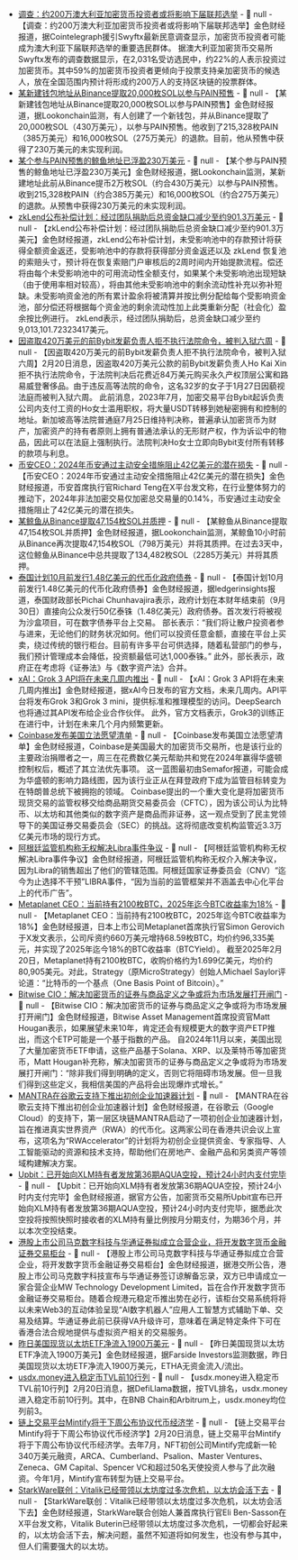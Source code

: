 - [调查：约200万澳大利亚加密货币投资者或将影响下届联邦选举](https://cointelegraph.com/news/crypto-voters-tip-australian-federal-election-yougov-poll) - 📰 null - 【调查：约200万澳大利亚加密货币投资者或将影响下届联邦选举】金色财经报道，据Cointelegraph援引Swyftx最新民意调查显示，加密货币投资者可能成为澳大利亚下届联邦选举的重要选民群体。 
据澳大利亚加密货币交易所Swyftx发布的调查数据显示，在2,031名受访选民中，约22%的人表示投资过加密货币。其中59%的加密货币投资者更倾向于投票支持亲加密货币的候选人，放在全国范围内预计将形成约200万人的支持区块链的投票群体。
- [某新建钱包地址从Binance提取20,000枚SOL以参与PAIN预售](https://x.com/lookonchain/status/1892462848829174083) - 📰 null - 【某新建钱包地址从Binance提取20,000枚SOL以参与PAIN预售】金色财经报道，据Lookonchain监测，有人创建了一个新钱包，并从Binance提取了20,000枚SOL（430万美元），以参与PAIN预售。他收到了215,328枚PAIN（385万美元）和16,000枚SOL（275万美元）的退款。目前，他从预售中获得了230万美元的未实现利润。
- [某个参与PAIN预售的鲸鱼地址已浮盈230万美元](https://x.com/lookonchain/status/1892462848829174083) - 📰 null - 【某个参与PAIN预售的鲸鱼地址已浮盈230万美元】金色财经报道，据Lookonchain监测，某新建地址此前从Binance提币2万枚SOL（约合430万美元）以参与PAIN预售。收到215,328枚PAIN（约合385万美元）和16,000枚SOL（约合275万美元）的退款。从预售中获得230万美元的未实现利润。
- [zkLend公布补偿计划：经过团队捐助后总资金缺口减少至约901.3万美元](https://medium.com/zklend/zklend-compensation-plan-5682dcf91f57) - 📰 null - 【zkLend公布补偿计划：经过团队捐助后总资金缺口减少至约901.3万美元】金色财经报道，zkLend公布补偿计划，未受影响池中的存款预计将获得全额资金返还，受影响池中的存款将获得部分资金返还以及 zkLend 恢复池的索赔头寸，预计将在恢复索赔门户审核后的2周时间内开始提款流程。偿还将由每个未受影响池中的可用流动性全额支付，如果某个未受影响池出现短缺（由于使用率相对较高），将由其他未受影响池中的剩余流动性补充以弥补短缺。未受影响资金池的所有累计盈余将被清算并按比例分配给每个受影响资金池，部分偿还将根据每个资金池的剩余流动性加上此类重新分配（社会化）盈余按比例进行。 
zkLend表示，经过团队捐助后，总资金缺口减少至约9,013,101.72323417美元。
- [因盗取420万美元的前Bybit发薪负责人拒不执行法院命令，被判入狱六周](https://www.straitstimes.com/singapore/courts-crime/woman-who-stole-5-7m-worth-of-crypto-gets-6-weeks-jail-for-disobeying-civil-court-order) - 📰 null - 【因盗取420万美元的前Bybit发薪负责人拒不执行法院命令，被判入狱六周】2月20日消息，因盗取420万美元公款的前Bybit发薪负责人Ho Kai Xin拒不执行法院命令，于法院判决后花费近84万美元购买永久产权顶层公寓和路易威登奢侈品。由于违反高等法院的命令，这名32岁的女子于1月27日因藐视法庭而被判入狱六周。 
此前消息，2023年7月，加密交易平台Bybit起诉负责公司内支付工资的Ho女士滥用职权，将大量USDT转移到她秘密拥有和控制的地址。新加坡高等法院普通庭7月25日维持判决称，普遍承认加密货币为财产，加密资产的持有者原则上拥有普通法承认的无形财产权，作为诉讼中的物品，因此可以在法庭上强制执行。法院判决Ho女士立即向Bybit支付所有转移的款项与利息。
- [币安CEO：2024年币安通过主动安全措施阻止42亿美元的潜在损失](https://x.com/_RichardTeng/status/1892457152486527187) - 📰 null - 【币安CEO：2024年币安通过主动安全措施阻止42亿美元的潜在损失】金色财经报道，币安首席执行官Richard Teng在X平台发文称，在行业整体努力的推动下，2024年非法加密交易仅加密总交易量的0.14%，币安通过主动安全措施阻止了42亿美元的潜在损失。
- [某鲸鱼从Binance提取47,154枚SOL并质押](https://x.com/lookonchain/status/1892457697301156207) - 📰 null - 【某鲸鱼从Binance提取47,154枚SOL并质押】金色财经报道，据Lookonchain监测，某鲸鱼10小时前从Binance再次提取47,154枚SOL（798万美元）并将其质押。在过去3天中，这位鲸鱼从Binance中总共提取了134,482枚SOL（2285万美元）并将其质押。
- [泰国计划10月前发行1.48亿美元的代币化政府债券](https://www.ledgerinsights.com/thailand-tokenized-government-bond-issuance/) - 📰 null - 【泰国计划10月前发行1.48亿美元的代币化政府债券】金色财经报道，据ledgerinsights报道，泰国财政部长Pichai Chunhavajira表示，政府计划在本财年结束前（9月30日）直接向公众发行50亿泰铢（1.48亿美元）政府债券。首次发行将被视为沙盒项目，可在数字债券平台上交易。 
部长表示：“我们将让散户投资者参与进来，无论他们的财务状况如何。他们可以投资任意金额，直接在平台上买卖，绕过传统的银行柜台。目前有许多平台可供选择，随着私营部门的参与，我们预计管理成本会降低，投资额最低可达1,000泰铢。” 
此外，部长表示，政府正在考虑将《证券法》与《数字资产法》合并。
- [xAI：Grok 3 API将在未来几周内推出](https://x.ai/blog/grok-3) - 📰 null - 【xAI：Grok 3 API将在未来几周内推出】金色财经报道，据xAI今日发布的官方文档，未来几周内。API平台将发布Grok 3和Grok 3 mini，提供标准和推理模型的访问。DeepSearch也将通过其API发布给企业合作伙伴。 
此外，官方文档表示，Grok3的训练正在进行中，计划在未来几个月内频繁更新。
- [Coinbase发布美国立法愿望清单](https://www.semafor.com/article/02/18/2025/crypto-heavyweight-coinbase-releases-us-legislative-wishlist) - 📰 null - 【Coinbase发布美国立法愿望清单】金色财经报道，Coinbase是美国最大的加密货币交易所，也是该行业的主要政治捐赠者之一，周三在花费数亿美元帮助共和党在2024年赢得华盛顿控制权后，概述了其立法优先事项。 
这一蓝图最初由Semafor报道，可能会成为华盛顿的影响力路线图，因为该行业正从在拜登政府下成为监管目标转变为在特朗普总统下被拥抱的领域。 
Coinbase提出的一个重大变化是将加密货币现货交易的监管权移交给商品期货交易委员会（CFTC），因为该公司认为比特币、以太坊和其他类似的数字资产是商品而非证券，这一观点受到了民主党领导下的美国证券交易委员会（SEC）的挑战。这将彻底改变机构监管近3.3万亿美元市场的现行方式。
- [阿根廷监管机构称无权解决Libra事件争议](https://cryptonews.com/reports/argentinian-regulator-pushes-ahead-with-crypto-regulation-in-wake-of-milei-libra-scandal/) - 📰 null - 【阿根廷监管机构称无权解决Libra事件争议】金色财经报道，阿根廷监管机构称无权介入解决争议，因为Libra的销售超出了他们的管辖范围。阿根廷国家证券委员会（CNV）“迄今为止选择不干预”LIBRA事件，“因为当前的监管框架并不涵盖去中心化平台上的代币广告”。
- [Metaplanet CEO：当前持有2100枚BTC，2025年迄今BTC收益率为18%](https://x.com/gerovich/status/1892410756282425616) - 📰 null - 【Metaplanet CEO：当前持有2100枚BTC，2025年迄今BTC收益率为18%】金色财经报道，日本上市公司Metaplanet首席执行官Simon Gerovich于X发文表示，公司斥资约660万美元增持68.59枚BTC，均价约96,335美元，并实现了2025年迄今18%的BTC收益率（BTCYield）。 
截至2025年2月20日，Metaplanet持有2100枚BTC，收购价格约为1.699亿美元，均价约80,905美元。对此，Strategy（原MicroStrategy）创始人Michael Saylor评论道：“比特币的一个基点（One Basis Point of Bitcoin）。”
- [Bitwise CIO：解决加密货币的证券与商品定义之争或将为市场发展打开闸门](https://www.ft.com/content/0e039fbc-a19d-4c51-9c4d-f3df956f6447) - 📰 null - 【Bitwise CIO：解决加密货币的证券与商品定义之争或将为市场发展打开闸门】金色财经报道，Bitwise Asset Management首席投资官Matt Hougan表示，如果展望未来10年，肯定还会有规模更大的数字资产ETP推出，而这个ETP可能是一个基于指数的产品。 
自2024年11月以来，美国出现了大量加密货币ETF申请，这些产品基于Solana、XRP、以及莱特币等加密货币，Matt Hougan补充称，解决加密货币的证券与商品定义之争或将为市场发展打开闸门：“除非我们得到明确的定义，否则它将阻碍市场发展。但一旦我们得到这些定义，我相信美国的产品将会出现爆炸式增长。”
- [MANTRA在谷歌云支持下推出初创企业加速器计划](https://www.coindesk.com/tech/2025/02/20/mantra-launches-program-for-real-world-asset-startups-with-google-cloud-support) - 📰 null - 【MANTRA在谷歌云支持下推出初创企业加速器计划】金色财经报道，在谷歌云（Google Cloud）的支持下，第一层区块链MANTRA启动了一项初创企业加速器计划，旨在推进真实世界资产（RWA）的代币化。这两家公司在香港共识会议上宣布，这项名为“RWAccelerator”的计划将为初创企业提供资金、专家指导、人工智能驱动的资源和技术支持，帮助他们在房地产、金融产品和另类资产等领域构建解决方案。
- [Upbit：已开始向XLM持有者发放第36期AQUA空投，预计24小时内支付完毕](https://upbit.com/service_center/notice?id=4892) - 📰 null - 【Upbit：已开始向XLM持有者发放第36期AQUA空投，预计24小时内支付完毕】金色财经报道，据官方公告，加密货币交易所Upbit宣布已开始向XLM持有者发放第36期AQUA空投，预计24小时内支付完毕，据悉此次空投将按照快照时接收者的XLM持有量比例按月分期支付，为期36个月，并以本次空投结束。
- [港股上市公司马克数字科技与华通证券拟成立合营企业，将开发数字货币金融证券交易柜台](https://www.hkexnews.hk/listedco/listconews/sehk/2025/0219/2025021900750_c.pdf) - 📰 null - 【港股上市公司马克数字科技与华通证券拟成立合营企业，将开发数字货币金融证券交易柜台】金色财经报道，据港交所公告，港股上市公司马克数字科技宣布与华通证券签订谅解备忘录，双方已申请成立一家合营企业MW Technology Development Limited，旨在合作开发数字货币金融证券交易柜台。随着合规港元稳定币推出势在必行，该柜台交易系统将将以未来Web3的互动体验呈现“AI数字机器人”应用人工智慧方式辅助下单、交易及结算。华通证券此前已获得VA升级许可，意味着在满足特定条件下可在香港合法合规地提供与虚拟资产相关的交易服务。
- [昨日美国现货以太坊ETF净流入1900万美元](https://farside.co.uk/eth/) - 📰 null - 【昨日美国现货以太坊ETF净流入1900万美元】金色财经报道，据Farside Investors监测数据，昨日美国现货以太坊ETF净流入1900万美元，ETHA无资金流入/流出。
- [usdx.money进入稳定币TVL前10行列](https://x.com/usdx_money/status/1892394155952800130) - 📰 null - 【usdx.money进入稳定币TVL前10行列】2月20日消息，据DefiLlama数据，按TVL排名，usdx.money进入稳定币前10行列。其中，在BNB Chain和Arbitrum上，usdx.money均位列前3。
- [链上交易平台Mintify将于下周公布协议代币经济学](https://x.com/mintify_fnd/status/1892257514630099234) - 📰 null - 【链上交易平台Mintify将于下周公布协议代币经济学】2月20日消息，链上交易平台Mintify将于下周公布协议代币经济学。去年7月，NFT初创公司Mintify完成新一轮340万美元融资，ARCA、Cumberland、Psalion、Master Ventures、Zeneca、GM Capital、Spencer VC和超过50名天使投资人参与了此次融资。今年1月，Mintify宣布转型为链上交易平台。
- [StarkWare联创：Vitalik已经带领以太坊度过多次危机，以太坊会活下去]() - 📰 null - 【StarkWare联创：Vitalik已经带领以太坊度过多次危机，以太坊会活下去】金色财经报道，StarkWare联合创始人兼首席执行官Eli Ben-Sasson在X平台发文称，Vitalik Buterin已经带领以太坊度过多次危机，一切都会好起来的，以太坊会活下去，解决问题，虽然不知道将如何发生，也没有参与其中，但人们需要强大的以太坊。
